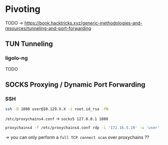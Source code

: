 # Pivoting

TODO -> https://book.hacktricks.xyz/generic-methodologies-and-resources/tunneling-and-port-forwarding

## TUN Tunneling

### ligolo-ng

TODO


## SOCKS Proxying / Dynamic Port Forwarding

### SSH

```bash
ssh -D 1080 user@10.129.X.X -i root.id_rsa -fN
```

`/etc/proxychains4.conf` -> `socks5 127.0.0.1 1080`
```bash
proxychains4 -f /etc/proxychains4.conf rdp -i '172.16.5.19' -u 'user' -p 'pass'
```
-> you can only perform a `full TCP connect scan` over proxychains ??

